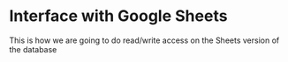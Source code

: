# Interface with Google Sheets

This is how we are going to do read/write access on the Sheets version of the database